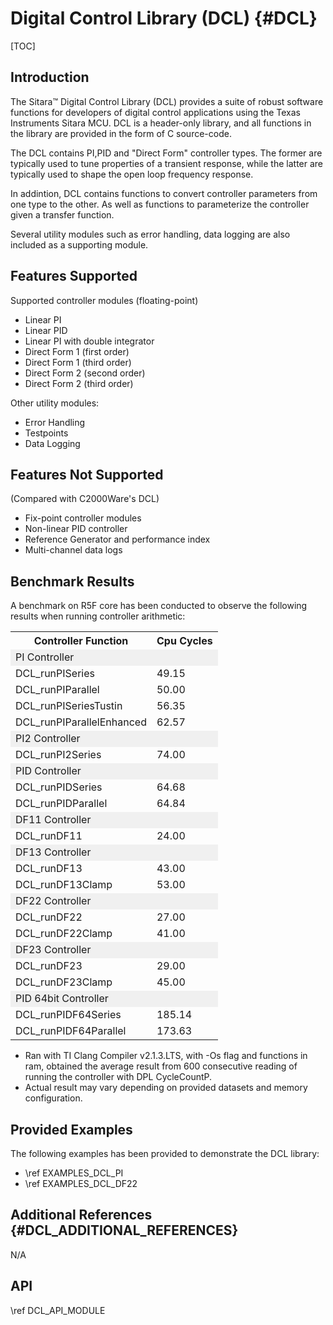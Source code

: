 # Digital Control Library (DCL) {#DCL}

[TOC]

## Introduction

The Sitara™ Digital Control Library (DCL) provides a suite of robust software functions for developers of digital
control applications using the Texas Instruments Sitara MCU. DCL is a header-only library, and all functions in
the library are provided in the form of C source-code.

The DCL contains PI,PID and "Direct Form" controller types. The former are typically used to tune properties of
a transient response, while the latter are typically used to shape the open loop frequency response. 

In addintion, DCL contains functions to convert controller parameters from one type to the other. As well as
functions to parameterize the controller given a transfer function.

Several utility modules such as error handling, data logging are also included as a supporting module.

## Features Supported

Supported controller modules (floating-point)

- Linear PI
- Linear PID
- Linear PI with double integrator
- Direct Form 1 (first order)
- Direct Form 1 (third order)
- Direct Form 2 (second order)
- Direct Form 2 (third order)

Other utility modules:
  
- Error Handling 
- Testpoints
- Data Logging

## Features Not Supported

(Compared with C2000Ware's DCL)
- Fix-point controller modules
- Non-linear PID controller
- Reference Generator and performance index
- Multi-channel data logs

## Benchmark Results

A benchmark on R5F core has been conducted to observe the following results when running controller arithmetic:

<table>
<tr>
    <th>Controller Function
    <th>Cpu Cycles
</tr>
<tr><td colspan="2" bgcolor=#F0F0F0> PI Controller </td></tr>
<tr>
    <td>DCL_runPISeries</td>
    <td>49.15</td>
</tr>
<tr>
    <td>DCL_runPIParallel</td>
    <td>50.00</td>
</tr>
<tr>
    <td>DCL_runPISeriesTustin</td>
    <td>56.35</td>
</tr>
<tr>
    <td>DCL_runPIParallelEnhanced</td>
    <td>62.57</td>
</tr>
<tr><td colspan="2" bgcolor=#F0F0F0> PI2 Controller </td></tr>
<tr>
    <td>DCL_runPI2Series</td>
    <td>74.00</td>
</tr>
<tr><td colspan="2" bgcolor=#F0F0F0> PID Controller </td></tr>
<tr>
    <td>DCL_runPIDSeries</td>
    <td>64.68</td>
</tr>
<tr>
    <td>DCL_runPIDParallel</td>
    <td>64.84</td>
</tr>
<tr><td colspan="2" bgcolor=#F0F0F0> DF11 Controller </td></tr>
<tr>
    <td>DCL_runDF11</td>
    <td>24.00</td>
</tr>
<tr><td colspan="2" bgcolor=#F0F0F0> DF13 Controller </td></tr>
<tr>
    <td>DCL_runDF13</td>
    <td>43.00</td>
</tr>
<tr>
    <td>DCL_runDF13Clamp</td>
    <td>53.00</td>
</tr>
<tr><td colspan="2" bgcolor=#F0F0F0> DF22 Controller </td></tr>
<tr>
    <td>DCL_runDF22</td>
    <td>27.00</td>
</tr>
<tr>
    <td>DCL_runDF22Clamp</td>
    <td>41.00</td>
</tr>
<tr><td colspan="2" bgcolor=#F0F0F0> DF23 Controller </td></tr>
<tr>
    <td>DCL_runDF23</td>
    <td>29.00</td>
</tr>
<tr>
    <td>DCL_runDF23Clamp</td>
    <td>45.00</td>
</tr>
<tr><td colspan="2" bgcolor=#F0F0F0> PID 64bit Controller </td></tr>
<tr>
    <td>DCL_runPIDF64Series</td>
    <td>185.14</td>
</tr>
<tr>
    <td>DCL_runPIDF64Parallel</td>
    <td>173.63</td>
</tr>
</table>

- Ran with TI Clang Compiler v2.1.3.LTS, with -Os flag and functions in ram, obtained the average result from 600 consecutive reading of running the controller with DPL CycleCountP.
- Actual result may vary depending on provided datasets and memory configuration.
  
## Provided Examples 

The following examples has been provided to demonstrate the DCL library:

- \ref EXAMPLES_DCL_PI
- \ref EXAMPLES_DCL_DF22

## Additional References {#DCL_ADDITIONAL_REFERENCES}

N/A

## API

\ref DCL_API_MODULE
